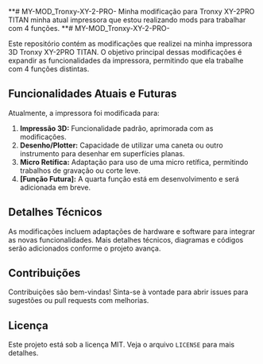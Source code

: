 **# MY-MOD_Tronxy-XY-2-PRO-
Minha modificação para Tronxy XY-2PRO TITAN minha atual impressora que estou realizando mods para trabalhar com  4 funções.
**# MY-MOD_Tronxy-XY-2-PRO-

Este repositório contém as modificações que realizei na minha impressora 3D Tronxy XY-2PRO TITAN. O objetivo principal dessas modificações é expandir as funcionalidades da impressora, permitindo que ela trabalhe com 4 funções distintas.

## Funcionalidades Atuais e Futuras

Atualmente, a impressora foi modificada para:

1.  **Impressão 3D:** Funcionalidade padrão, aprimorada com as modificações.
2.  **Desenho/Plotter:** Capacidade de utilizar uma caneta ou outro instrumento para desenhar em superfícies planas.
3.  **Micro Retífica:** Adaptação para uso de uma micro retífica, permitindo trabalhos de gravação ou corte leve.
4.  **[Função Futura]:** A quarta função está em desenvolvimento e será adicionada em breve.

## Detalhes Técnicos

As modificações incluem adaptações de hardware e software para integrar as novas funcionalidades. Mais detalhes técnicos, diagramas e códigos serão adicionados conforme o projeto avança.

## Contribuições

Contribuições são bem-vindas! Sinta-se à vontade para abrir issues para sugestões ou pull requests com melhorias.

## Licença

Este projeto está sob a licença MIT. Veja o arquivo `LICENSE` para mais detalhes.
